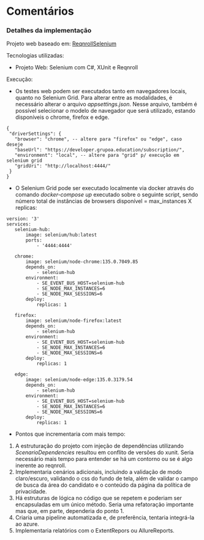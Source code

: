 # Comentários

### Detalhes da implementação

Projeto web baseado em: [ReqnrollSelenium](https://github.com/tulavalle/ReqnrollSelenium)

Tecnologias utilizadas:

- Projeto Web: Selenium com C#, XUnit e Reqnroll

Execução:

- Os testes web podem ser executados tanto em navegadores locais, quanto no Selenium Grid. Para alterar entre as modalidades, é necessário alterar o arquivo _appsettings.json_. Nesse arquivo, também é possível selecionar o modelo de navegador que será utilizado, estando disponíveis o chrome, firefox e edge.

```
{
 "driverSettings": {
   "browser": "chrome", -- altere para "firefox" ou "edge", caso deseje
   "baseUrl": "https://developer.grupoa.education/subscription/",
   "environment": "local", -- altere para "grid" p/ execução em selenium grid
   "gridUri": "http://localhost:4444/"
 }
}
```

- O Selenium Grid pode ser executado localmente via docker através do comando _docker-compose up_ executado sobre o seguinte script, sendo número total de instâncias de browsers disponível = max_instances X replicas:

```
version: '3'
services:
   selenium-hub:
       image: selenium/hub:latest
       ports:
           - '4444:4444'

   chrome:
       image: selenium/node-chrome:135.0.7049.85
       depends_on:
           - selenium-hub
       environment:
           - SE_EVENT_BUS_HOST=selenium-hub
           - SE_NODE_MAX_INSTANCES=6
           - SE_NODE_MAX_SESSIONS=6
       deploy:
           replicas: 1

   firefox:
       image: selenium/node-firefox:latest
       depends_on:
           - selenium-hub
       environment:
           - SE_EVENT_BUS_HOST=selenium-hub
           - SE_NODE_MAX_INSTANCES=6
           - SE_NODE_MAX_SESSIONS=6
       deploy:
           replicas: 1

   edge:
       image: selenium/node-edge:135.0.3179.54
       depends_on:
           - selenium-hub
       environment:
           - SE_EVENT_BUS_HOST=selenium-hub
           - SE_NODE_MAX_INSTANCES=6
           - SE_NODE_MAX_SESSIONS=6
       deploy:
           replicas: 1

```

- Pontos que incrementaria com mais tempo:

1. A estruturação do projeto com injeção de dependências utilizando _ScenarioDependencies_ resultou em conflito de versões do xunit. Seria necessário mais tempo para entender se há um contorno ou se é algo inerente ao reqnroll.
2. Implementaria cenários adicionais, incluindo a validação de modo claro/escuro, validando o css do fundo de tela, além de validar o campo de busca da área do candidato e o conteúdo da página da política de privacidade.
3. Há estruturas de lógica no código que se repetem e poderiam ser encapsuladas em um único método. Seria uma refatoração importante mas que, em parte, dependeria do ponto 1.
4. Criaria uma pipeline automatizada e, de preferência, tentaria integrá-la ao azure.
5. Implementaria relatórios com o ExtentRepors ou AllureReports.
